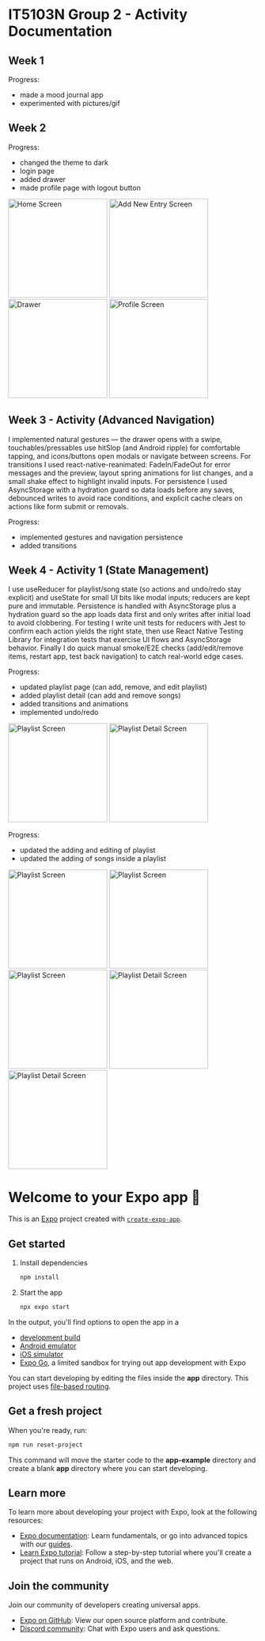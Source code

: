 # IT5103N Group 2 - Activity Documentation

## Week 1

Progress:
   - made a mood journal app
   - experimented with pictures/gif


## Week 2

Progress:
   - changed the theme to dark
   - login page
   - added drawer
   - made profile page with logout button
     
<p float="left">
  <img src="assets/images/screenshots/week2_1.jpeg" alt="Home Screen" width="200"/>
  <img src="assets/images/screenshots/week2_2.jpeg" alt="Add New Entry Screen" width="200"/>
  <img src="assets/images/screenshots/week2_3.jpeg" alt="Drawer" width="200"/>
  <img src="assets/images/screenshots/week2_4.jpeg" alt="Profile Screen" width="200"/>
</p>


## Week 3 - Activity (Advanced Navigation)

I implemented natural gestures — the drawer opens with a swipe, touchables/pressables use hitSlop (and Android ripple) for comfortable tapping, and icons/buttons open modals or navigate between screens. For transitions I used react-native-reanimated: FadeIn/FadeOut for error messages and the preview, layout spring animations for list changes, and a small shake effect to highlight invalid inputs. For persistence I used AsyncStorage with a hydration guard so data loads before any saves, debounced writes to avoid race conditions, and explicit cache clears on actions like form submit or removals.

Progress:
   - implemented gestures and navigation persistence
   - added transitions


## Week 4 - Activity 1 (State Management)

I use useReducer for playlist/song state (so actions and undo/redo stay explicit) and useState for small UI bits like modal inputs; reducers are kept pure and immutable. Persistence is handled with AsyncStorage plus a hydration guard so the app loads data first and only writes after initial load to avoid clobbering. For testing I write unit tests for reducers with Jest to confirm each action yields the right state, then use React Native Testing Library for integration tests that exercise UI flows and AsyncStorage behavior. Finally I do quick manual smoke/E2E checks (add/edit/remove items, restart app, test back navigation) to catch real-world edge cases.

Progress:
   - updated playlist page (can add, remove, and edit playlist)
   - added playlist detail (can add and remove songs)
   - added transitions and animations
   - implemented undo/redo

<p float="left">
  <img src="assets/images/screenshots/week4_1.png" alt="Playlist Screen" width="200"/>
  <img src="assets/images/screenshots/week4_2.png" alt="Playlist Detail Screen" width="200"/>
</p>

Progress:
   - updated the adding and editing of playlist
   - updated the adding of songs inside a playlist

<p float="left">
  <img src="assets/images/screenshots/week4_1(updated).png" alt="Playlist Screen" width="200"/>
  <img src="assets/images/screenshots/week4_1.1(updated).png" alt="Playlist Screen" width="200"/>
  <img src="assets/images/screenshots/week4_1.2(updated).png" alt="Playlist Screen" width="200"/>
  <img src="assets/images/screenshots/week4_2(updated).png" alt="Playlist Detail Screen" width="200"/>
  <img src="assets/images/screenshots/week4_2.1(updated).png" alt="Playlist Detail Screen" width="200"/>
</p>


# Welcome to your Expo app 👋

This is an [Expo](https://expo.dev) project created with [`create-expo-app`](https://www.npmjs.com/package/create-expo-app).

## Get started

1. Install dependencies

   ```bash
   npm install
   ```

2. Start the app

   ```bash
   npx expo start
   ```

In the output, you'll find options to open the app in a

- [development build](https://docs.expo.dev/develop/development-builds/introduction/)
- [Android emulator](https://docs.expo.dev/workflow/android-studio-emulator/)
- [iOS simulator](https://docs.expo.dev/workflow/ios-simulator/)
- [Expo Go](https://expo.dev/go), a limited sandbox for trying out app development with Expo

You can start developing by editing the files inside the **app** directory. This project uses [file-based routing](https://docs.expo.dev/router/introduction).

## Get a fresh project

When you're ready, run:

```bash
npm run reset-project
```

This command will move the starter code to the **app-example** directory and create a blank **app** directory where you can start developing.

## Learn more

To learn more about developing your project with Expo, look at the following resources:

- [Expo documentation](https://docs.expo.dev/): Learn fundamentals, or go into advanced topics with our [guides](https://docs.expo.dev/guides).
- [Learn Expo tutorial](https://docs.expo.dev/tutorial/introduction/): Follow a step-by-step tutorial where you'll create a project that runs on Android, iOS, and the web.

## Join the community

Join our community of developers creating universal apps.

- [Expo on GitHub](https://github.com/expo/expo): View our open source platform and contribute.
- [Discord community](https://chat.expo.dev): Chat with Expo users and ask questions.
